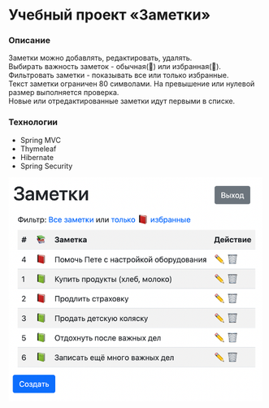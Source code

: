 # Учебный проект «Заметки»

### Описание
Заметки можно добавлять, редактировать, удалять.<br>
Выбирать важность заметок - обычная(📗) или избранная(📕).<br>
Фильтровать заметки - показывать все или только избранные.<br>
Текст заметки ограничен 80 символами. На превышение или нулевой размер выполняется проверка.<br>
Новые или отредактированные заметки идут первыми в списке.<br>


### Технологии
- Spring MVC
- Thymeleaf
- Hibernate
- Spring Security

<!--### Проект доступен по ссылке <br>
http://spring-boot-demo-notes.us-east-2.elasticbeanstalk.com <br>
login: spring-user <br>
password: 55tronGP@55w0rd <br>
-->
<img src="https://github.com/mkonyshev22/notes/blob/master/notes.png" width="500">
